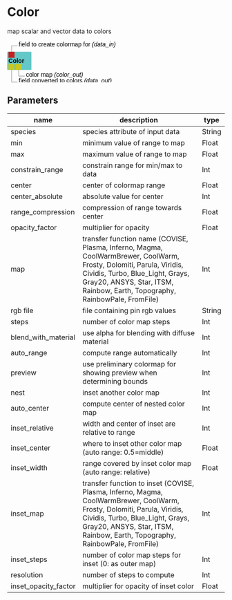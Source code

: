 
# Color
map scalar and vector data to colors

<svg width="40.0em" height="7.6em" >
<style>.text { font: normal 1.0em sans-serif;}tspan{ font: italic 1.0em sans-serif;}.moduleName{ font: bold 1.0em sans-serif;}</style>
<rect x="0em" y="1.8em" width="4.0em" height="3.0em" rx="0.1em" ry="0.1em" style="fill:#64c8c8ff;" />
<rect x="0.2em" y="1.8em" width="1.0em" height="1.0em" rx="0.0em" ry="0.0em" style="fill:#c81e1eff;" >
<title>data_in</title></rect>
<rect x="0.7em" y="0.8em" width="0.03333333333333333em" height="1.0em" rx="0.0em" ry="0.0em" style="fill:#000000;" />
<rect x="0.7em" y="0.8em" width="1.0em" height="0.03333333333333333em" rx="0.0em" ry="0.0em" style="fill:#000000;" />
<text x="1.9em" y="0.9em" class="text" >field to create colormap for<tspan> (data_in)</tspan></text>
<text x="0.2em" y="3.6500000000000004em" class="moduleName" >Color</text><rect x="0.2em" y="3.8em" width="1.0em" height="1.0em" rx="0.0em" ry="0.0em" style="fill:#c8c81eff;" >
<title>data_out</title></rect>
<rect x="0.7em" y="4.8em" width="0.03333333333333333em" height="2.0em" rx="0.0em" ry="0.0em" style="fill:#000000;" />
<rect x="0.7em" y="6.8em" width="1.0em" height="0.03333333333333333em" rx="0.0em" ry="0.0em" style="fill:#000000;" />
<text x="1.9em" y="6.8999999999999995em" class="text" >field converted to colors<tspan> (data_out)</tspan></text>
<rect x="1.4em" y="3.8em" width="1.0em" height="1.0em" rx="0.0em" ry="0.0em" style="fill:#c8c81eff;" >
<title>color_out</title></rect>
<rect x="1.9em" y="4.8em" width="0.03333333333333333em" height="1.0em" rx="0.0em" ry="0.0em" style="fill:#000000;" />
<rect x="1.9em" y="5.8em" width="1.0em" height="0.03333333333333333em" rx="0.0em" ry="0.0em" style="fill:#000000;" />
<text x="3.0999999999999996em" y="5.8999999999999995em" class="text" >color map<tspan> (color_out)</tspan></text>
</svg>

## Parameters
|name|description|type|
|-|-|-|
|species|species attribute of input data|String|
|min|minimum value of range to map|Float|
|max|maximum value of range to map|Float|
|constrain_range|constrain range for min/max to data|Int|
|center|center of colormap range|Float|
|center_absolute|absolute value for center|Int|
|range_compression|compression of range towards center|Float|
|opacity_factor|multiplier for opacity|Float|
|map|transfer function name (COVISE, Plasma, Inferno, Magma, CoolWarmBrewer, CoolWarm, Frosty, Dolomiti, Parula, Viridis, Cividis, Turbo, Blue_Light, Grays, Gray20, ANSYS, Star, ITSM, Rainbow, Earth, Topography, RainbowPale, FromFile)|Int|
|rgb file| file containing pin rgb values|String|
|steps|number of color map steps|Int|
|blend_with_material|use alpha for blending with diffuse material|Int|
|auto_range|compute range automatically|Int|
|preview|use preliminary colormap for showing preview when determining bounds|Int|
|nest|inset another color map|Int|
|auto_center|compute center of nested color map|Int|
|inset_relative|width and center of inset are relative to range|Int|
|inset_center|where to inset other color map (auto range: 0.5=middle)|Float|
|inset_width|range covered by inset color map (auto range: relative)|Float|
|inset_map|transfer function to inset (COVISE, Plasma, Inferno, Magma, CoolWarmBrewer, CoolWarm, Frosty, Dolomiti, Parula, Viridis, Cividis, Turbo, Blue_Light, Grays, Gray20, ANSYS, Star, ITSM, Rainbow, Earth, Topography, RainbowPale, FromFile)|Int|
|inset_steps|number of color map steps for inset (0: as outer map)|Int|
|resolution|number of steps to compute|Int|
|inset_opacity_factor|multiplier for opacity of inset color|Float|
